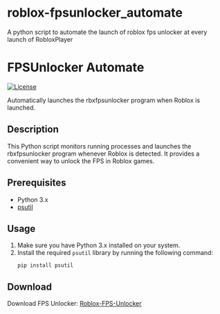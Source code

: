 # roblox-fpsunlocker_automate
A python script to automate the launch of roblox fps unlocker at every launch of RobloxPlayer
# FPSUnlocker Automate

[![License](https://img.shields.io/badge/license-MIT-blue.svg)](https://github.com/xakak/fpsunlocker_automate/blob/main/LICENSE)

Automatically launches the rbxfpsunlocker program when Roblox is launched.

## Description

This Python script monitors running processes and launches the rbxfpsunlocker program whenever Roblox is detected. It provides a convenient way to unlock the FPS in Roblox games.

## Prerequisites

- Python 3.x
- [psutil](https://pypi.org/project/psutil/)

## Usage

1. Make sure you have Python 3.x installed on your system.
2. Install the required `psutil` library by running the following command:
   ```shell
   pip install psutil
   
## Download 
Download FPS Unlocker:
[Roblox-FPS-Unlocker](https://github.com/axstin/rbxfpsunlocker/releases)
